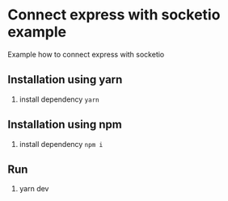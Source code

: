 # Connect express with socketio example
Example how to connect express with socketio

## Installation using yarn
1. install dependency `yarn`

## Installation using npm
1. install dependency `npm i`

## Run
1. yarn dev
